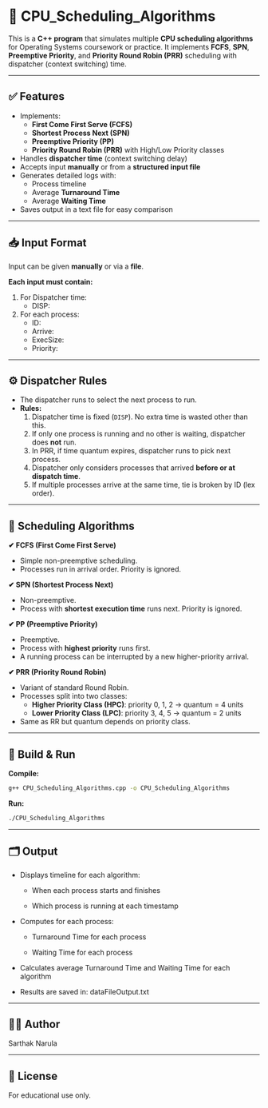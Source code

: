 # 📄 CPU_Scheduling_Algorithms

This is a **C++ program** that simulates multiple **CPU scheduling algorithms** for Operating Systems coursework or practice. It implements **FCFS**, **SPN**, **Preemptive Priority**, and **Priority Round Robin (PRR)** scheduling with dispatcher (context switching) time.

---

## ✅ Features

- Implements:
  - **First Come First Serve (FCFS)**
  - **Shortest Process Next (SPN)**
  - **Preemptive Priority (PP)**
  - **Priority Round Robin (PRR)** with High/Low Priority classes
- Handles **dispatcher time** (context switching delay)
- Accepts input **manually** or from a **structured input file**
- Generates detailed logs with:
  - Process timeline
  - Average **Turnaround Time**
  - Average **Waiting Time**
- Saves output in a text file for easy comparison

---

## 📥 Input Format

Input can be given **manually** or via a **file**.

**Each input must contain:**

1. For Dispatcher time:
     - DISP: <value>
2. For each process:
     - ID: <ProcessID>
     - Arrive: <ArrivalTime>
     - ExecSize: <BurstTime>
     - Priority: <Priority>
     
---

## ⚙️ Dispatcher Rules

- The dispatcher runs to select the next process to run.  
- **Rules:**
  1. Dispatcher time is fixed (`DISP`). No extra time is wasted other than this.
  2. If only one process is running and no other is waiting, dispatcher does **not** run.
  3. In PRR, if time quantum expires, dispatcher runs to pick next process.
  4. Dispatcher only considers processes that arrived **before or at dispatch time**.
  5. If multiple processes arrive at the same time, tie is broken by ID (lex order).

---

## 🔄 Scheduling Algorithms

**✔ FCFS (First Come First Serve)**  
- Simple non-preemptive scheduling.
- Processes run in arrival order. Priority is ignored.

**✔ SPN (Shortest Process Next)**  
- Non-preemptive.
- Process with **shortest execution time** runs next. Priority is ignored.

**✔ PP (Preemptive Priority)**  
- Preemptive.
- Process with **highest priority** runs first.
- A running process can be interrupted by a new higher-priority arrival.

**✔ PRR (Priority Round Robin)**  
- Variant of standard Round Robin.
- Processes split into two classes:
  - **Higher Priority Class (HPC)**: priority 0, 1, 2 → quantum = 4 units
  - **Lower Priority Class (LPC)**: priority 3, 4, 5 → quantum = 2 units
- Same as RR but quantum depends on priority class.

---



## 🚀 Build & Run

**Compile:**
``` bash
g++ CPU_Scheduling_Algorithms.cpp -o CPU_Scheduling_Algorithms
```
**Run:**
``` bash
./CPU_Scheduling_Algorithms
```

---

## 🗂️ Output
- Displays timeline for each algorithm:

  - When each process starts and finishes

  - Which process is running at each timestamp

- Computes for each process:

  - Turnaround Time for each process

  - Waiting Time for each process

- Calculates average Turnaround Time and Waiting Time for each algorithm

- Results are saved in: dataFileOutput.txt

---

## 👨‍💻 Author
Sarthak Narula

---

## 📄 License
For educational use only.


